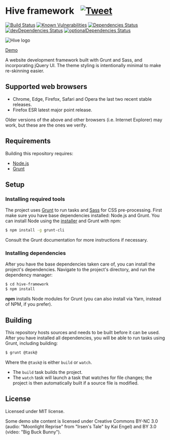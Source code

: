 # Hive framework &nbsp; [![Tweet](https://img.shields.io/twitter/url/http/shields.io.svg?style=social)](https://twitter.com/intent/tweet?text=A%20website%20development%20framework%20built%20with%20Grunt%20and%20Sass.%20The%20theme%20styling%20is%20intentionally%20minimal%20to%20make%20re-skinning%20easier.&url=https://hive-framework.philwareham.co.uk/&via=philwareham&hashtags=html,css,js,framework,webdesign)

[![Build Status](https://travis-ci.org/philwareham/hive-framework.svg)](https://travis-ci.org/philwareham/hive-framework)
[![Known Vulnerabilities](https://snyk.io/test/github/philwareham/hive-framework/badge.svg?targetFile=package.json)](https://snyk.io/test/github/philwareham/hive-framework?targetFile=package.json)
[![Dependencies Status](https://david-dm.org/philwareham/hive-framework/status.svg)](https://david-dm.org/philwareham/hive-framework)
[![devDependencies Status](https://david-dm.org/philwareham/hive-framework/dev-status.svg)](https://david-dm.org/philwareham/hive-framework?type=dev)
[![optionalDependencies Status](https://david-dm.org/philwareham/hive-framework/optional-status.svg)](https://david-dm.org/philwareham/hive-framework?type=optional)

![Hive logo](https://github.com/philwareham/hive-framework/blob/master/public/favicon-192x192.png)

[Demo](https://hive-framework.philwareham.co.uk/)

A website development framework built with Grunt and Sass, and incorporating jQuery UI. The theme styling is intentionally minimal to make re-skinning easier.

## Supported web browsers

* Chrome, Edge, Firefox, Safari and Opera the last two recent stable releases.
* Firefox ESR latest major point release.

Older versions of the above and other browsers (i.e. Internet Explorer) may work, but these are the ones we verify.

## Requirements

Building this repository requires:

* [Node.js](https://nodejs.org/)
* [Grunt](https://gruntjs.com/)

## Setup

### Installing required tools

The project uses [Grunt](https://gruntjs.com/) to run tasks and [Sass](https://sass-lang.com/) for CSS pre-processing. First make sure you have base dependencies installed: Node.js and Grunt. You can install Node using the [installer](https://nodejs.org) and Grunt with npm:

```bash
$ npm install -g grunt-cli
```

Consult the Grunt documentation for more instructions if necessary.

### Installing dependencies

After you have the base dependencies taken care of, you can install the project's dependencies. Navigate to the project's directory, and run the dependency manager:

```bash
$ cd hive-framework
$ npm install
```

**npm** installs Node modules for Grunt (you can also install via Yarn, instead of NPM, if you prefer).

## Building

This repository hosts sources and needs to be built before it can be used. After you have installed all dependencies, you will be able to run tasks using Grunt, including building:

```bash
$ grunt @task@
```

Where the `@task@` is either `build` or `watch`.

* The `build` task builds the project.
* The `watch` task will launch a task that watches for file changes; the project is then automatically built if a source file is modified.

## License

Licensed under MIT license.

Some demo site content is licensed under Creative Commons BY-NC 3.0 (audio: "Moonlight Reprise" from "Irsen's Tale" by Kai Engel) and BY 3.0 (video: "Big Buck Bunny").
